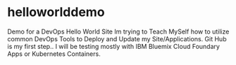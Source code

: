 # helloworlddemo
Demo for a DevOps Hello World Site
Im trying to Teach MySelf how to utilize common DevOps Tools to Deploy and Update my Site/Applications. 
Git Hub is my first step.. I will be testing mostly with IBM Bluemix Cloud Foundary Apps or Kubernetes Containers. 
